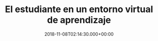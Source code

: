 ---
layout: upaded_index
title: 'El estudiante en un entorno virtual de aprendizaje'
description: Presentación de la materia
date: 2018-11-08T02:14:30.000+00:00
post_image: assets/images/service-icon3.png
category_name: Doxy Jekyll Theme
category_slug: doxy-jekyll-theme
header_name: hdev
---